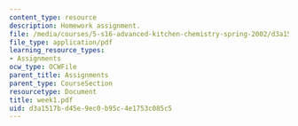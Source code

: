 ```yaml
---
content_type: resource
description: Homework assignment.
file: /media/courses/5-s16-advanced-kitchen-chemistry-spring-2002/d3a1517bd45e9ec0b95c4e1753c085c5_week1.pdf
file_type: application/pdf
learning_resource_types:
- Assignments
ocw_type: OCWFile
parent_title: Assignments
parent_type: CourseSection
resourcetype: Document
title: week1.pdf
uid: d3a1517b-d45e-9ec0-b95c-4e1753c085c5
---
```

